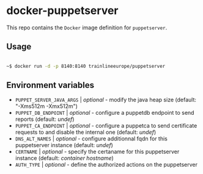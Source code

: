 # docker-puppetserver

This repo contains the `Docker` image definition for `puppetserver`.

## Usage

```bash

~$ docker run -d -p 8140:8140 trainlineeurope/puppetserver

```

## Environment variables

- `PUPPET_SERVER_JAVA_ARGS` | *optional* - modify the java heap size (default: "-Xms512m -Xmx512m")
- `PUPPET_DB_ENDPOINT` | *optional* - configure a puppetdb endpoint to send reports (default: *undef*)
- `PUPPET_CA_ENDPOINT` | *optional* - configure a puppetca to send certificate requests to and disable the internal one (default: *undef*)
- `DNS_ALT_NAMES` | *optional* - configure additionnal fqdn for this puppetserver instance (default: *undef*)
- `CERTNAME` | *optional* - specify the certaname for this puppetserver instance (default: *container hostname*)
- `AUTH_TYPE` | *optional* - define the authorized actions on the puppetserver
